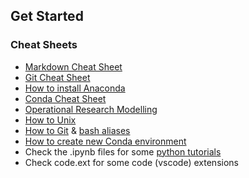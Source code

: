 ## Get Started
### Cheat Sheets
* [Markdown Cheat Sheet](https://www.markdownguide.org/cheat-sheet/)
* [Git Cheat Sheet](https://www.freecodecamp.org/news/git-cheat-sheet/)
* [How to install Anaconda](https://docs.anaconda.com/anaconda/install/windows/)
* [Conda Cheat Sheet](https://docs.conda.io/projects/conda/en/latest/user-guide/tasks/manage-environments.html)
* [Operational Research Modelling](https://www.youtube.com/watch?v=drQM-lw4P2M&list=PLRihodfxzBsWFjXJXGYX_bqXeTGmMgN_M)
* [How to Unix](unix-showcase.md)
* [How to Git](git-showcase.md) & [bash aliases](.bash_aliases)
* [How to create new Conda environment](conda-showcase.md)
* Check the .ipynb files for some [python tutorials](python-notebooks/)
* Check code.ext for some code (vscode) extensions
